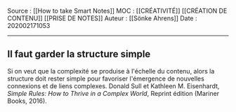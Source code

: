 Source : [[How to take Smart Notes]]
MOC : [[CRÉATIVITÉ]] [[CRÉATION DE CONTENU]] [[PRISE DE NOTES]]
Auteur : [[Sönke Ahrens]]
Date : 202002171053
***

## Il faut garder la structure simple
Si on veut que la complexité se produise à l'échelle du contenu, alors la structure doit rester simple pour favoriser l'émergence de nouvelles connexions et de liens complexes. 
Donald Sull et Kathleen M. Eisenhardt, _Simple Rules: How to Thrive in a Complex World_, Reprint édition (Mariner Books, 2016).